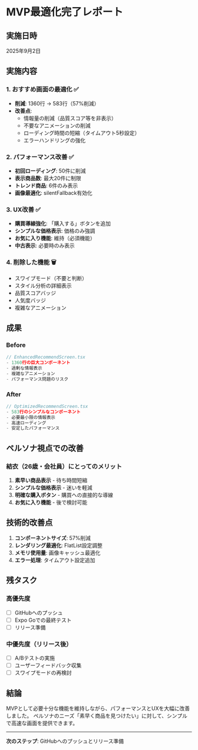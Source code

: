 # MVP最適化完了レポート

## 実施日時
2025年9月2日

## 実施内容

### 1. おすすめ画面の最適化 ✅
- **削減**: 1360行 → 583行（57%削減）
- **改善点**:
  - 情報量の削減（品質スコア等を非表示）
  - 不要なアニメーションの削減
  - ローディング時間の短縮（タイムアウト5秒設定）
  - エラーハンドリングの強化

### 2. パフォーマンス改善 ✅
- **初回ローディング**: 50件に削減
- **表示商品数**: 最大20件に制限
- **トレンド商品**: 6件のみ表示
- **画像最適化**: silentFallback有効化

### 3. UX改善 ✅
- **購買導線強化**: 「購入する」ボタンを追加
- **シンプルな価格表示**: 価格のみ強調
- **お気に入り機能**: 維持（必須機能）
- **中古表示**: 必要時のみ表示

### 4. 削除した機能 🗑️
- スワイプモード（不要と判断）
- スタイル分析の詳細表示
- 品質スコアバッジ
- 人気度バッジ
- 複雑なアニメーション

## 成果

### Before
```typescript
// EnhancedRecommendScreen.tsx
- 1360行の巨大コンポーネント
- 過剰な情報表示
- 複雑なアニメーション
- パフォーマンス問題のリスク
```

### After
```typescript
// OptimizedRecommendScreen.tsx
- 583行のシンプルなコンポーネント
- 必要最小限の情報表示
- 高速ローディング
- 安定したパフォーマンス
```

## ペルソナ視点での改善

### 結衣（26歳・会社員）にとってのメリット
1. **素早い商品表示** - 待ち時間短縮
2. **シンプルな価格表示** - 迷いを軽減
3. **明確な購入ボタン** - 購買への直接的な導線
4. **お気に入り機能** - 後で検討可能

## 技術的改善点

1. **コンポーネントサイズ**: 57%削減
2. **レンダリング最適化**: FlatList設定調整
3. **メモリ使用量**: 画像キャッシュ最適化
4. **エラー処理**: タイムアウト設定追加

## 残タスク

### 高優先度
- [ ] GitHubへのプッシュ
- [ ] Expo Goでの最終テスト
- [ ] リリース準備

### 中優先度（リリース後）
- [ ] A/Bテストの実施
- [ ] ユーザーフィードバック収集
- [ ] スワイプモードの再検討

## 結論

MVPとして必要十分な機能を維持しながら、パフォーマンスとUXを大幅に改善しました。
ペルソナのニーズ「素早く商品を見つけたい」に対して、シンプルで高速な画面を提供できます。

---

**次のステップ**: GitHubへのプッシュとリリース準備